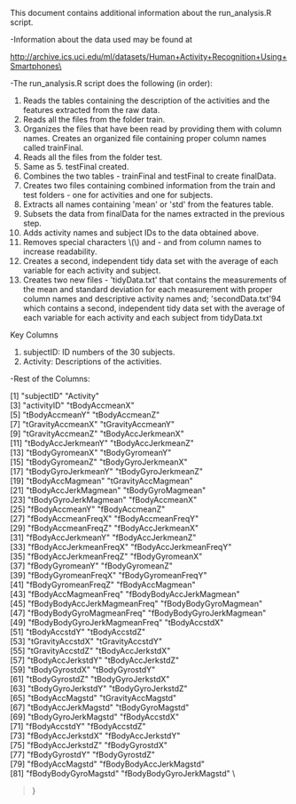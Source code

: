 

This document contains additional information about the run_analysis.R script.
 
-Information about the data used may be found at

http://archive.ics.uci.edu/ml/datasets/Human+Activity+Recognition+Using+Smartphones\

-The run_analysis.R script does the following (in order):

1. Reads the tables containing the description of the activities and the features extracted from the raw data.
2. Reads all the files from the folder train.
3. Organizes the files that have been read by providing them with column names. Creates an organized file containing proper column names called trainFinal.
4. Reads all the files from the folder test.
5. Same as 5. testFinal created.
6. Combines the two tables - trainFinal and testFinal to create finalData.
7. Creates two files containing combined information from the train and test folders - one for activities and one for subjects.
8. Extracts all names containing 'mean' or 'std' from the features table.
9. Subsets the data from finalData for the names extracted in the previous step.
10. Adds activity names and subject IDs to the data obtained above.
11. Removes special characters \\(\\) and - and from column names to increase readability.
12. Creates a second, independent tidy data set with the average of each variable for each activity and subject.
13. Creates two new files - 'tidyData.txt' that contains the measurements of the mean and standard deviation for each measurement with proper column names and descriptive activity names and;
	'secondData.txt'94 which contains a second, independent tidy data set with the average of each variable for each activity and each subject from tidyData.txt


Key Columns

1. subjectID: ID numbers of the 30 subjects.
2. Activity: Descriptions of the activities.

-Rest of the Columns:

 [1] "subjectID"                    "Activity"                    \
 [3] "activityID"                   "tBodyAccmeanX"               \
 [5] "tBodyAccmeanY"                "tBodyAccmeanZ"               \
 [7] "tGravityAccmeanX"             "tGravityAccmeanY"            \
 [9] "tGravityAccmeanZ"             "tBodyAccJerkmeanX"           \
[11] "tBodyAccJerkmeanY"            "tBodyAccJerkmeanZ"           \
[13] "tBodyGyromeanX"               "tBodyGyromeanY"              \
[15] "tBodyGyromeanZ"               "tBodyGyroJerkmeanX"          \
[17] "tBodyGyroJerkmeanY"           "tBodyGyroJerkmeanZ"          \
[19] "tBodyAccMagmean"              "tGravityAccMagmean"          \
[21] "tBodyAccJerkMagmean"          "tBodyGyroMagmean"            \
[23] "tBodyGyroJerkMagmean"         "fBodyAccmeanX"               \
[25] "fBodyAccmeanY"                "fBodyAccmeanZ"               \
[27] "fBodyAccmeanFreqX"            "fBodyAccmeanFreqY"           \
[29] "fBodyAccmeanFreqZ"            "fBodyAccJerkmeanX"           \
[31] "fBodyAccJerkmeanY"            "fBodyAccJerkmeanZ"           \
[33] "fBodyAccJerkmeanFreqX"        "fBodyAccJerkmeanFreqY"       \
[35] "fBodyAccJerkmeanFreqZ"        "fBodyGyromeanX"              \
[37] "fBodyGyromeanY"               "fBodyGyromeanZ"              \
[39] "fBodyGyromeanFreqX"           "fBodyGyromeanFreqY"          \
[41] "fBodyGyromeanFreqZ"           "fBodyAccMagmean"             \
[43] "fBodyAccMagmeanFreq"          "fBodyBodyAccJerkMagmean"     \
[45] "fBodyBodyAccJerkMagmeanFreq"  "fBodyBodyGyroMagmean"        \
[47] "fBodyBodyGyroMagmeanFreq"     "fBodyBodyGyroJerkMagmean"    \
[49] "fBodyBodyGyroJerkMagmeanFreq" "tBodyAccstdX"                \
[51] "tBodyAccstdY"                 "tBodyAccstdZ"                \
[53] "tGravityAccstdX"              "tGravityAccstdY"             \
[55] "tGravityAccstdZ"              "tBodyAccJerkstdX"            \
[57] "tBodyAccJerkstdY"             "tBodyAccJerkstdZ"            \
[59] "tBodyGyrostdX"                "tBodyGyrostdY"               \
[61] "tBodyGyrostdZ"                "tBodyGyroJerkstdX"           \
[63] "tBodyGyroJerkstdY"            "tBodyGyroJerkstdZ"           \
[65] "tBodyAccMagstd"               "tGravityAccMagstd"           \
[67] "tBodyAccJerkMagstd"           "tBodyGyroMagstd"             \
[69] "tBodyGyroJerkMagstd"          "fBodyAccstdX"                \
[71] "fBodyAccstdY"                 "fBodyAccstdZ"                \
[73] "fBodyAccJerkstdX"             "fBodyAccJerkstdY"            \
[75] "fBodyAccJerkstdZ"             "fBodyGyrostdX"               \
[77] "fBodyGyrostdY"                "fBodyGyrostdZ"               \
[79] "fBodyAccMagstd"               "fBodyBodyAccJerkMagstd"      \
[81] "fBodyBodyGyroMagstd"          "fBodyBodyGyroJerkMagstd"     \
> }
